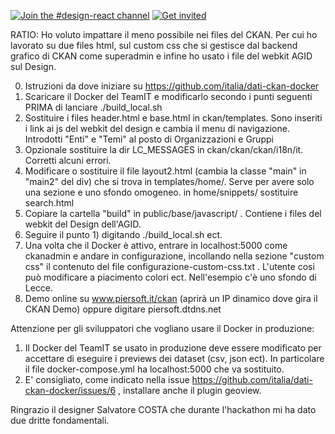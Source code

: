 [![Join the #design-react channel](https://img.shields.io/badge/Slack%20channel-%23design--ckan-blue.svg)](https://developersitalia.slack.com/messages/C85AZBB55/)
[![Get invited](https://slack.developers.italia.it/badge.svg)](https://slack.developers.italia.it/)

RATIO:
Ho voluto impattare il meno possibile nei files del CKAN. Per cui ho lavorato su due files html, sul custom css che si gestisce dal backend grafico di CKAN come superadmin e infine ho usato i file del webkit AGID sul Design.


0) Istruzioni da dove iniziare su https://github.com/italia/dati-ckan-docker
1) Scaricare il Docker del TeamIT e modificarlo secondo i punti seguenti PRIMA di lanciare ./build_local.sh
2) Sostituire i files header.html e base.html in ckan/templates. Sono inseriti i link ai js del webkit del design e cambia il menu di navigazione. Introdotti "Enti" e "Temi" al posto di Organizzazioni e Gruppi
3) Opzionale sostituire la dir LC_MESSAGES in ckan/ckan/ckan/i18n/it. Corretti alcuni errori.
4) Modificare o sostituire il file layout2.html (cambia la classe "main" in "main2" del div) che si trova in templates/home/. Serve per avere solo una sezione e uno sfondo omogeneo. in home/snippets/ sostituire search.html
5) Copiare la cartella "build" in public/base/javascript/ . Contiene i files del webkit del Design dell'AGID.
4) Seguire il punto 1) digitando  ./build_local.sh ect.
5) Una volta che il Docker è attivo, entrare in localhost:5000 come ckanadmin e andare in configurazione, incollando nella sezione "custom css" il contenuto del file configurazione-custom-css.txt . L'utente cosi può modificare a piacimento colori ect. Nell'esempio c'è uno sfondo di Lecce.
6) Demo online su www.piersoft.it/ckan (aprirà un IP dinamico dove gira il CKAN Demo) oppure digitare piersoft.dtdns.net


Attenzione per gli sviluppatori che vogliano usare il Docker in produzione:
1) Il Docker del TeamIT se usato in produzione deve essere modificato per accettare di eseguire i previews dei dataset (csv, json ect). In particolare il file docker-compose.yml ha localhost:5000 che va sostituito. 
2) E' consigliato, come indicato nella issue https://github.com/italia/dati-ckan-docker/issues/6 , installare anche il plugin geoview.


Ringrazio il designer Salvatore COSTA che durante l'hackathon mi ha dato due dritte fondamentali.
